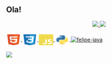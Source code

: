 ## Ola!
<div align="center">
  <a href="https://github.com/felipesimao1">
  <img height="180em" src="https://github-readme-stats.vercel.app/api?username=felipesimao1&show_icons=true&theme=dark&include_all_commits=true&count_private=true"/>
  <img height="180em" src="https://github-readme-stats.vercel.app/api/top-langs/?username=felipesimao1&layout=compact&langs_count=7&theme=dark"/>
</div>

<div style="display: inline_block"><br>
  
  <img align="center" alt="felipe-HTML" height="30" width="40" src="https://raw.githubusercontent.com/devicons/devicon/master/icons/html5/html5-original.svg">
  <img align="center" alt="felipe-CSS" height="30" width="40" src="https://raw.githubusercontent.com/devicons/devicon/master/icons/css3/css3-original.svg">
  <img align="center" alt="felipe-Js" height="30" width="40" src="https://raw.githubusercontent.com/devicons/devicon/master/icons/javascript/javascript-plain.svg">
  <img align="center" alt="felipe-Python" height="30" width="40" src="https://raw.githubusercontent.com/devicons/devicon/master/icons/python/python-original.svg">
  <img align="center" alt="felipe-java" height="30" width="40" src="https://cdn.jsdelivr.net/gh/devicons/devicon/icons/java/java-original-wordmark.svg" />
  <br>
  <br>
  <div>
    <a href="mailto:felipe.simao1@gmail.com" target="_blank"> <img src="https://img.shields.io/badge/Gmail-D14836?style=for-the-badge&logo=gmail&logoColor=white"> </a>
  </div>
